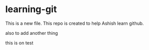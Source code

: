# learning-git



This is a new file. 
This repo is created to help Ashish learn github.





also to add another thing

this is on test